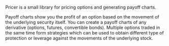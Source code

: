 Pricer is a small library for pricing options and generating payoff charts.

Payoff charts show you the profit of an option based on the movement of the underlying security itself. You can create a payoff charts of any derivative (options, futures, convertible bonds). Multiple options traded in the same time form strategies which can be used to obtain different type of protection or leverage against the movements of the underlying stock.

